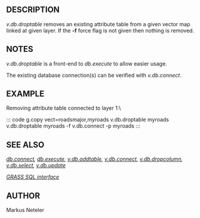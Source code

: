 ## DESCRIPTION

*v.db.droptable* removes an existing attribute table from a given vector
map linked at given layer. If the **-f** force flag is not given then
nothing is removed.

## NOTES

*v.db.droptable* is a front-end to *db.execute* to allow easier usage.

The existing database connection(s) can be verified with *v.db.connect*.

## EXAMPLE

Removing attribute table connected to layer 1:\

::: code
    g.copy vect=roadsmajor,myroads
    v.db.droptable myroads
    v.db.droptable myroads -f
    v.db.connect -p myroads
:::

## SEE ALSO

*[db.connect](db.connect.html), [db.execute](db.execute.html),
[v.db.addtable](v.db.addtable.html), [v.db.connect](v.db.connect.html),
[v.db.dropcolumn](v.db.dropcolumn.html),
[v.db.select](v.db.select.html), [v.db.update](v.db.update.html)*

*[GRASS SQL interface](sql.html)*

## AUTHOR

Markus Neteler

